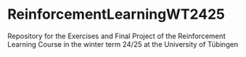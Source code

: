 # ReinforcementLearningWT2425
Repository for the Exercises and Final Project of the Reinforcement Learning Course in the winter term 24/25 at the University of Tübingen 
